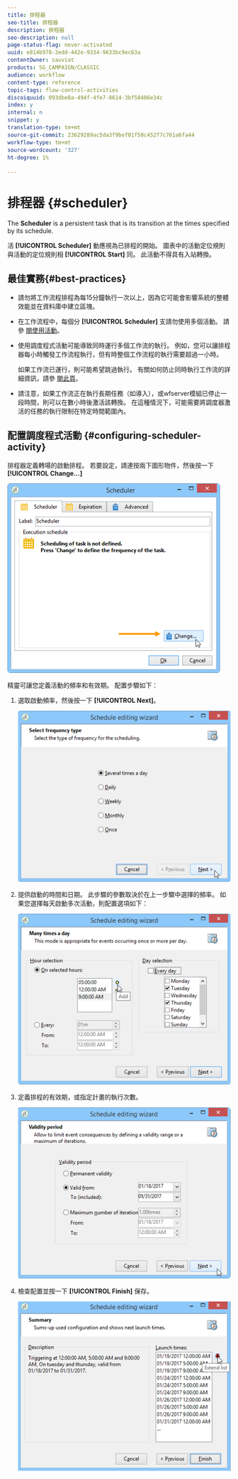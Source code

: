 ```yaml
---
title: 排程器
seo-title: 排程器
description: 排程器
seo-description: null
page-status-flag: never-activated
uuid: e814b978-2edd-442e-9334-9633bc9ec63a
contentOwner: sauviat
products: SG_CAMPAIGN/CLASSIC
audience: workflow
content-type: reference
topic-tags: flow-control-activities
discoiquuid: 093dbe8a-494f-4fe7-8614-3bf58486e34c
index: y
internal: n
snippet: y
translation-type: tm+mt
source-git-commit: 23629289ac5da3f9bef01f50c452f7c761a6fa44
workflow-type: tm+mt
source-wordcount: '327'
ht-degree: 1%

---
```



# 排程器 {#scheduler}

The **Scheduler** is a persistent task that is its transition at the times specified by its schedule.

活 **[!UICONTROL Scheduler]** 動應視為已排程的開始。 圖表中的活動定位規則與活動的定位規則相 **[!UICONTROL Start]** 同。 此活動不得具有入站轉換。

## 最佳實務{#best-practices}

* 請勿將工作流程排程為每15分鐘執行一次以上，因為它可能會影響系統的整體效能並在資料庫中建立區塊。

* 在工作流程中，每個分 **[!UICONTROL Scheduler]** 支請勿使用多個活動。 請參 [閱使用活動](../../workflow/using/workflow-best-practices.md#using-activities)。

* 使用調度程式活動可能導致同時運行多個工作流的執行。 例如，您可以讓排程器每小時觸發工作流程執行，但有時整個工作流程的執行需要超過一小時。

   如果工作流已運行，則可能希望跳過執行。 有關如何防止同時執行工作流的詳細資訊，請參 [閱此頁](../../workflow/using/monitoring-workflow-execution.md#preventing-simultaneous-multiple-executions)。

* 請注意，如果工作流正在執行長期任務（如導入），或wfserver模組已停止一段時間，則可以在數小時後激活該轉換。 在這種情況下，可能需要將調度器激活的任務的執行限制在特定時間範圍內。

## 配置調度程式活動 {#configuring-scheduler-activity}

排程器定義轉場的啟動排程。 若要設定，請連按兩下圖形物件，然後按一下 **[!UICONTROL Change...]**

![](assets/s_user_segmentation_scheduler.png)

精靈可讓您定義活動的頻率和有效期。 配置步驟如下：

1. 選取啟動頻率，然後按一下 **[!UICONTROL Next]**。

   ![](assets/s_user_segmentation_scheduler2.png)

1. 提供啟動的時間和日期。 此步驟的參數取決於在上一步驟中選擇的頻率。 如果您選擇每天啟動多次活動，則配置選項如下：

   ![](assets/s_user_segmentation_scheduler3.png)

1. 定義排程的有效期，或指定計畫的執行次數。

   ![](assets/s_user_segmentation_scheduler4.png)

1. 檢查配置並按一下 **[!UICONTROL Finish]** 保存。

   ![](assets/s_user_segmentation_scheduler5.png)
